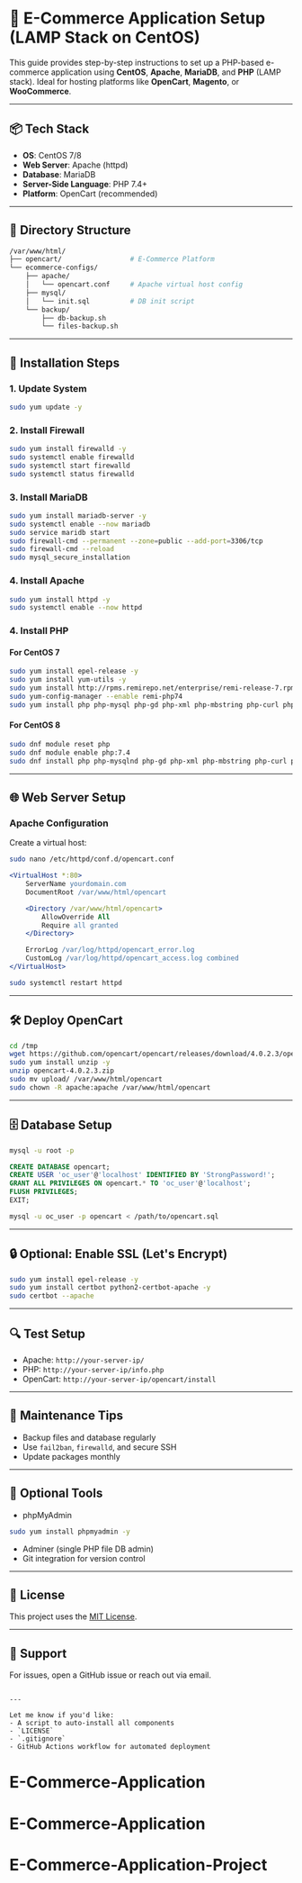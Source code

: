 # 🛒 E-Commerce Application Setup (LAMP Stack on CentOS)

This guide provides step-by-step instructions to set up a PHP-based e-commerce application using **CentOS**, **Apache**, **MariaDB**, and **PHP** (LAMP stack). Ideal for hosting platforms like **OpenCart**, **Magento**, or **WooCommerce**.

---

## 📦 Tech Stack

- **OS**: CentOS 7/8
- **Web Server**: Apache (httpd)
- **Database**: MariaDB
- **Server-Side Language**: PHP 7.4+
- **Platform**: OpenCart (recommended)

---

## 📁 Directory Structure

```bash
/var/www/html/
├── opencart/                 # E-Commerce Platform
└── ecommerce-configs/
    ├── apache/
    │   └── opencart.conf     # Apache virtual host config
    ├── mysql/
    │   └── init.sql          # DB init script
    └── backup/
        ├── db-backup.sh
        └── files-backup.sh
```

---

## 🚀 Installation Steps

### 1. Update System

```bash
sudo yum update -y
```
### 2. Install Firewall

```bash
sudo yum install firewalld -y
sudo systemctl enable firewalld
sudo systemctl start firewalld
sudo systemctl status firewalld
```

### 3. Install MariaDB

```bash
sudo yum install mariadb-server -y
sudo systemctl enable --now mariadb
sudo service maridb start
sudo firewall-cmd --permanent --zone=public --add-port=3306/tcp
sudo firewall-cmd --reload
sudo mysql_secure_installation
```

### 4. Install Apache

```bash
sudo yum install httpd -y
sudo systemctl enable --now httpd
```

### 4. Install PHP

#### For CentOS 7

```bash
sudo yum install epel-release -y
sudo yum install yum-utils -y
sudo yum install http://rpms.remirepo.net/enterprise/remi-release-7.rpm -y
sudo yum-config-manager --enable remi-php74
sudo yum install php php-mysql php-gd php-xml php-mbstring php-curl php-zip -y
```

#### For CentOS 8

```bash
sudo dnf module reset php
sudo dnf module enable php:7.4
sudo dnf install php php-mysqlnd php-gd php-xml php-mbstring php-curl php-zip -y
```

---

## 🌐 Web Server Setup

### Apache Configuration

Create a virtual host:

```bash
sudo nano /etc/httpd/conf.d/opencart.conf
```

```apache
<VirtualHost *:80>
    ServerName yourdomain.com
    DocumentRoot /var/www/html/opencart

    <Directory /var/www/html/opencart>
        AllowOverride All
        Require all granted
    </Directory>

    ErrorLog /var/log/httpd/opencart_error.log
    CustomLog /var/log/httpd/opencart_access.log combined
</VirtualHost>
```

```bash
sudo systemctl restart httpd
```

---

## 🛠️ Deploy OpenCart

```bash
cd /tmp
wget https://github.com/opencart/opencart/releases/download/4.0.2.3/opencart-4.0.2.3.zip
sudo yum install unzip -y
unzip opencart-4.0.2.3.zip
sudo mv upload/ /var/www/html/opencart
sudo chown -R apache:apache /var/www/html/opencart
```

---

## 🗄️ Database Setup

```bash
mysql -u root -p
```

```sql
CREATE DATABASE opencart;
CREATE USER 'oc_user'@'localhost' IDENTIFIED BY 'StrongPassword!';
GRANT ALL PRIVILEGES ON opencart.* TO 'oc_user'@'localhost';
FLUSH PRIVILEGES;
EXIT;
```

```bash
mysql -u oc_user -p opencart < /path/to/opencart.sql
```
---

## 🔒 Optional: Enable SSL (Let's Encrypt)

```bash
sudo yum install epel-release -y
sudo yum install certbot python2-certbot-apache -y
sudo certbot --apache
```

---

## 🔍 Test Setup

* Apache: `http://your-server-ip/`
* PHP: `http://your-server-ip/info.php`
* OpenCart: `http://your-server-ip/opencart/install`

---

## 📌 Maintenance Tips

* Backup files and database regularly
* Use `fail2ban`, `firewalld`, and secure SSH
* Update packages monthly

---

## 🧪 Optional Tools

* phpMyAdmin

```bash
sudo yum install phpmyadmin -y
```

* Adminer (single PHP file DB admin)
* Git integration for version control

---

## 📜 License

This project uses the [MIT License](./LICENSE).

---

## 🙋 Support

For issues, open a GitHub issue or reach out via email.

```

---

Let me know if you'd like:
- A script to auto-install all components
- `LICENSE`
- `.gitignore`
- GitHub Actions workflow for automated deployment
```
# E-Commerce-Application
# E-Commerce-Application
# E-Commerce-Application-Project

